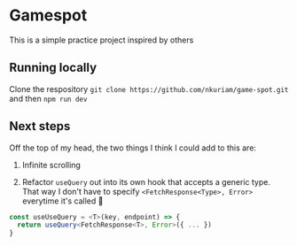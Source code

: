 # Gamespot

This is a simple practice project inspired by others

## Running locally

Clone the respository `git clone https://github.com/nkuriam/game-spot.git` and then `npm run dev`

## Next steps

Off the top of my head, the two things I think I could add to this are:

1. Infinite scrolling

2. Refactor `useQuery` out into its own hook that accepts a generic type. That way I don't have to specify `<FetchResponse<Type>, Error>` everytime it's called 🤔

```ts
const useUseQuery = <T>(key, endpoint) => {
  return useQuery<FetchResponse<T>, Error>({ ... })
}
```
